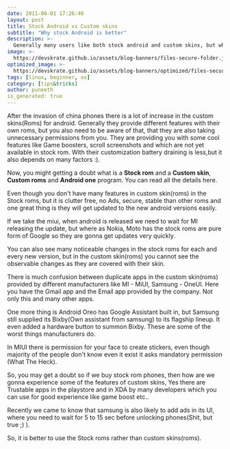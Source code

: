 ```yaml
---
date: 2011-06-01 17:26:40
layout: post
title: Stock Android vs Custom skins
subtitle: "Why stock Android is better"
description: >-
  Generally many users like both stock android and custom skins, but what is the benifit and which is better..
image: >-
  https://devskrate.github.io/assets/blog-banners/files-secure-folder.jpg
optimized_image: >-
  https://devskrate.github.io/assets/blog-banners/optimized/files-secure-folder.webp
tags: [linux, beginner, os]
category: [tips&tricks]
author: puneeth
is_generated: true
---
```


After the invasion of china phones there is a lot of increase in the custom skins(Roms) for android. Generally they provide different features with their own roms, but you also need to be aware of that, that they are also taking unnecessary permissions from you. They are providing you with some cool features like Game boosters, scroll screenshots and which are not yet available in stock rom. With their customization battery draining is less,but it also depends on many factors :).

Now, you might getting a doubt what is a **Stock rom** and a **Custom skin**, **Custom roms** and **Android one** program. You can read all the details here.

Even though you don't have many features in custom skin(roms) in the Stock roms, but it is clutter free, no Ads, secure, stable than other roms and one great thing is they will get updated to the new android versions easily.

If we take the miui, when android is released we need to wait for MI releasing the update, but where as Nokia, Moto has the stock roms are pure form of Google so they are gonna get updates very quickly.

You can also see many noticeable changes in the stock roms for each and every new version, but in the custom skin(roms) you cannot see the observable changes as they are covered with their skin.

There is much confusion between duplicate apps in the custom skin(roms) provided by different manufacturers  like MI - MiUI, Samsung - OneUI. Here you have the Gmail app and the Email app provided by the company. Not only this and many other apps.

One more thing is Android Oreo has Google Assistant built in, but Samsung still supplied its Bixby(Own assistant from samsung) to its flagship lineup. It even added a hardware button to summon Bixby. These are some of the worst things manufacturers do.

In MIUI there is permission for your face to create stickers, even though majority of the people don't know even it exist it asks mandatory permission (What The Heck).

So, you may get a doubt so if we buy stock rom phones, then how are we gonna experience some of the features of custom skins, Yes there are Trustable apps in the playstore and in XDA by many developers which you can use for good experience like game boost etc..

Recently we came to know that samsung is also likely to add ads in its UI, where you need to wait for 5 to 15 sec before unlocking phones(Shit, but true ;) ).

So, it is better to use the Stock roms rather than custom skins(roms).